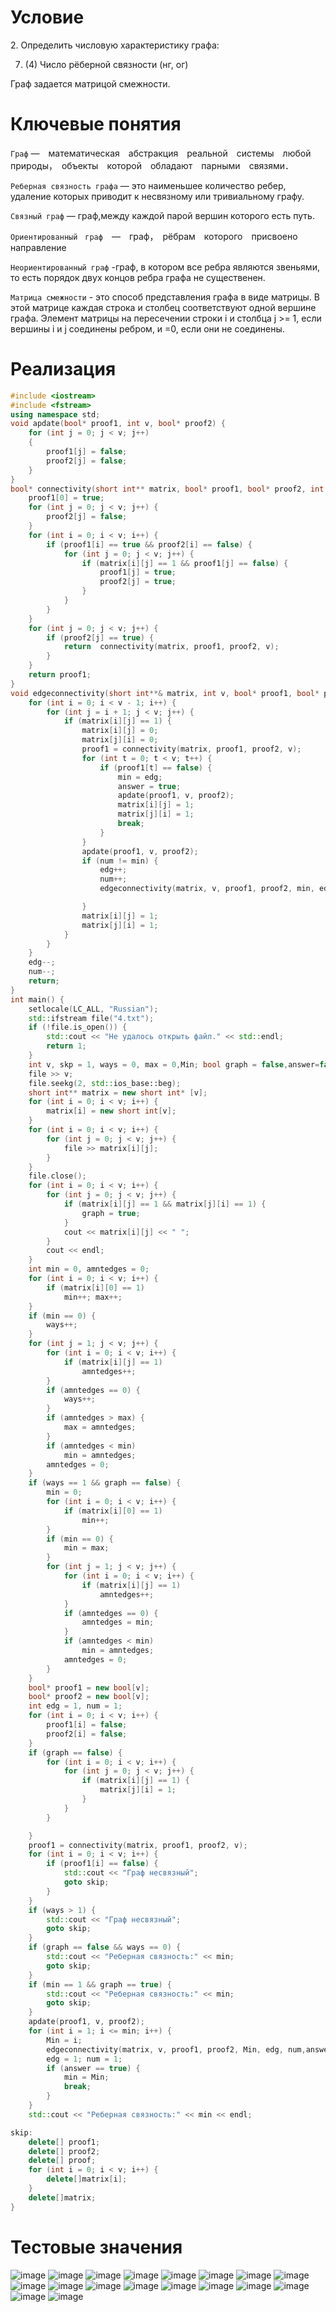 # Условие
<p>2. Определить числовую характеристику графа:</p>
 
   7. (4) Число рёберной связности (нг, ог)

Граф задается матрицой смежности.
# Ключевые понятия 
`Граф` —　математическая　абстракция　реальной　системы　любой　природы，　объекты　которой　обладают　парными　связями．

`Реберная связность графа` — это наименьшее количество ребер, удаление которых приводит к несвязному или тривиальному графу.

`Связный граф` — граф,между каждой парой вершин которого есть путь.

﻿`Ориентированный　граф`　—　граф，　рёбрам　которого　присвоено　направление
 
`Неориентированный граф` -граф, в котором все ребра являются звеньями, то есть порядок двух концов ребра графа не существенен.

`Матрица смежности` - это способ представления графа в виде матрицы. В этой матрице каждая строка и столбец соответствуют одной вершине графа. Элемент матрицы на пересечении строки i и столбца j >= 1, если вершины i и j соединены ребром, и =0, если они не соединены.
# Реализация
``` c++
#include <iostream>
#include <fstream>
using namespace std;
void apdate(bool* proof1, int v, bool* proof2) {
    for (int j = 0; j < v; j++)
    {
        proof1[j] = false;
        proof2[j] = false;
    }
}
bool* connectivity(short int** matrix, bool* proof1, bool* proof2, int v) {
    proof1[0] = true;
    for (int j = 0; j < v; j++) {
        proof2[j] = false;
    }
    for (int i = 0; i < v; i++) {
        if (proof1[i] == true && proof2[i] == false) {
            for (int j = 0; j < v; j++) {
                if (matrix[i][j] == 1 && proof1[j] == false) {
                    proof1[j] = true;
                    proof2[j] = true;
                }
            }
        }
    }
    for (int j = 0; j < v; j++) {
        if (proof2[j] == true) {
            return  connectivity(matrix, proof1, proof2, v);
        }
    }
    return proof1;
}
void edgeconnectivity(short int**& matrix, int v, bool* proof1, bool* proof2, int& min, int& edg, int& num,bool& answer) {
    for (int i = 0; i < v - 1; i++) {
        for (int j = i + 1; j < v; j++) {
            if (matrix[i][j] == 1) {
                matrix[i][j] = 0;
                matrix[j][i] = 0;
                proof1 = connectivity(matrix, proof1, proof2, v);
                for (int t = 0; t < v; t++) {
                    if (proof1[t] == false) {
                        min = edg;
                        answer = true;
                        apdate(proof1, v, proof2);
                        matrix[i][j] = 1;
                        matrix[j][i] = 1;
                        break;
                    }
                }
                apdate(proof1, v, proof2);
                if (num != min) {
                    edg++;
                    num++;
                    edgeconnectivity(matrix, v, proof1, proof2, min, edg, num,answer);

                }
                matrix[i][j] = 1;
                matrix[j][i] = 1;
            }
        }
    }
    edg--;
    num--;
    return;
}
int main() {
    setlocale(LC_ALL, "Russian");
    std::ifstream file("4.txt");
    if (!file.is_open()) {
        std::cout << "Не удалось открыть файл." << std::endl;
        return 1;
    }
    int v, skp = 1, ways = 0, max = 0,Min; bool graph = false,answer=false;
    file >> v;
    file.seekg(2, std::ios_base::beg);
    short int** matrix = new short int* [v];
    for (int i = 0; i < v; i++) {
        matrix[i] = new short int[v];
    }
    for (int i = 0; i < v; i++) {
        for (int j = 0; j < v; j++) {
            file >> matrix[i][j];
        }
    }
    file.close();
    for (int i = 0; i < v; i++) {
        for (int j = 0; j < v; j++) {
            if (matrix[i][j] == 1 && matrix[j][i] == 1) {
                graph = true;
            }
            cout << matrix[i][j] << " ";
        }
        cout << endl;
    }
    int min = 0, amntedges = 0;
    for (int i = 0; i < v; i++) {
        if (matrix[i][0] == 1)
            min++; max++;
    }
    if (min == 0) {
        ways++;
    }
    for (int j = 1; j < v; j++) {
        for (int i = 0; i < v; i++) {
            if (matrix[i][j] == 1)
                amntedges++;
        }
        if (amntedges == 0) {
            ways++;
        }
        if (amntedges > max) {
            max = amntedges;
        }
        if (amntedges < min)
            min = amntedges;
        amntedges = 0;
    }
    if (ways == 1 && graph == false) {
        min = 0;
        for (int i = 0; i < v; i++) {
            if (matrix[i][0] == 1)
                min++;
        }
        if (min == 0) {
            min = max;
        }
        for (int j = 1; j < v; j++) {
            for (int i = 0; i < v; i++) {
                if (matrix[i][j] == 1)
                    amntedges++;
            }
            if (amntedges == 0) {
                amntedges = min;
            }
            if (amntedges < min)
                min = amntedges;
            amntedges = 0;
        }
    }
    bool* proof1 = new bool[v];
    bool* proof2 = new bool[v];
    int edg = 1, num = 1;
    for (int i = 0; i < v; i++) {
        proof1[i] = false;
        proof2[i] = false;
    }
    if (graph == false) {
        for (int i = 0; i < v; i++) {
            for (int j = 0; j < v; j++) {
                if (matrix[i][j] == 1) {
                    matrix[j][i] = 1;
                }
            }
        }

    }
    proof1 = connectivity(matrix, proof1, proof2, v);
    for (int i = 0; i < v; i++) {
        if (proof1[i] == false) {
            std::cout << "Граф несвязный";
            goto skip;
        }
    }
    if (ways > 1) {
        std::cout << "Граф несвязный";
        goto skip;
    }
    if (graph == false && ways == 0) {
        std::cout << "Реберная связность:" << min;
        goto skip;
    }
    if (min == 1 && graph == true) {
        std::cout << "Реберная связность:" << min;
        goto skip;
    }
    apdate(proof1, v, proof2);
    for (int i = 1; i <= min; i++) {
        Min = i;
        edgeconnectivity(matrix, v, proof1, proof2, Min, edg, num,answer);
        edg = 1; num = 1;
        if (answer == true) {
            min = Min;
            break;
        }
    }
    std::cout << "Реберная связность:" << min << endl;

skip:
    delete[] proof1;
    delete[] proof2;
    delete[] proof;
    for (int i = 0; i < v; i++) {
        delete[]matrix[i];
    }
    delete[]matrix;
}
```
# Тестовые значения
![image](https://github.com/iis-32170x/RPIIS/assets/144935038/ba641e84-9a16-4d21-a630-f5ffdca701f7)
![image](https://github.com/iis-32170x/RPIIS/assets/144935038/bfd656bc-45f1-4784-ab26-ccdb81aca1e2)
![image](https://github.com/iis-32170x/RPIIS/assets/144935038/f4e87f4b-e6ca-44bd-a462-e1a112710a11)
![image](https://github.com/iis-32170x/RPIIS/assets/144935038/fc3160b2-afe9-454e-a080-520cae2d2831)
![image](https://github.com/iis-32170x/RPIIS/assets/144935038/4d7fbbb3-70f0-406a-aa00-64ec250c36be)
![image](https://github.com/iis-32170x/RPIIS/assets/144935038/cec6e3c9-3523-4249-ae47-a0b0e3474ee9)
![image](https://github.com/iis-32170x/RPIIS/assets/144935038/4c854f0f-4750-48cf-a8eb-63aa1f1f34b7)
![image](https://github.com/iis-32170x/RPIIS/assets/144935038/3af24be8-2ea6-4e21-a202-24a2826aab5c)
![image](https://github.com/iis-32170x/RPIIS/assets/144935038/85d02136-297d-444f-ad9e-49aa56169961)
![image](https://github.com/iis-32170x/RPIIS/assets/144935038/cd81ddb5-8a14-486d-a3d7-82707ee657e4)
![image](https://github.com/iis-32170x/RPIIS/assets/144935038/a12aa29b-6d88-4e7f-88a0-78a85193fdcc)
![image](https://github.com/iis-32170x/RPIIS/assets/144935038/3e91a0be-cf38-4a93-9a51-5d89fd83c9f9)
![image](https://github.com/iis-32170x/RPIIS/assets/144935038/4307e5c8-d815-46cc-9740-7d68419e1fdb)
![image](https://github.com/iis-32170x/RPIIS/assets/144935038/e04b908f-acbe-4075-9736-0f306e0d07dd)
![image](https://github.com/iis-32170x/RPIIS/assets/144935038/dce2223c-5df5-4a6f-90ee-cd10caf7014a)
![image](https://github.com/iis-32170x/RPIIS/assets/144935038/be65c995-fc24-4ad7-86c6-476e6924c141)
![image](https://github.com/iis-32170x/RPIIS/assets/144935038/43abd75c-9a94-471b-a88e-81098a007017)
![image](https://github.com/iis-32170x/RPIIS/assets/144935038/9b270d42-1ce8-4984-94a2-73b1c847113b)















